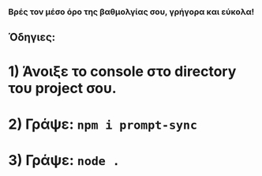 ### **Βρές τον μέσο όρο της βαθμολγίας σου, γρήγορα και εύκολα!**
## **Όδηγιες:**
# **1) Άνοιξε το console στο directory του project σου.**
# **2) Γράψε: `npm i prompt-sync`**
# **3) Γράψε: `node .`**